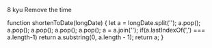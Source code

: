 8 kyu
Remove the time

function shortenToDate(longDate) {
  let a = longDate.split('');
  a.pop();
  a.pop();
  a.pop();
  a.pop();
  a.pop();
 a = a.join('');
 if(a.lastIndexOf(',') === a.length-1) return a.substring(0, a.length - 1);
 return a;
}
